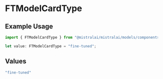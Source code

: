 # FTModelCardType

## Example Usage

```typescript
import { FTModelCardType } from "@mistralai/mistralai/models/components";

let value: FTModelCardType = "fine-tuned";
```

## Values

```typescript
"fine-tuned"
```